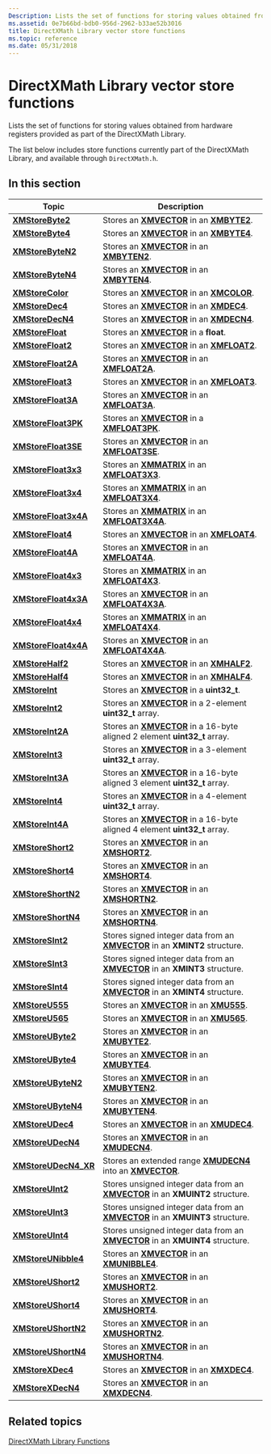 ```yaml
---
Description: Lists the set of functions for storing values obtained from hardware registers provided as part of the DirectXMath Library.
ms.assetid: 0e7b66bd-bdb0-956d-2962-b33ae52b3016
title: DirectXMath Library vector store functions
ms.topic: reference
ms.date: 05/31/2018
---
```


# DirectXMath Library vector store functions

Lists the set of functions for storing values obtained from hardware registers provided as part of the DirectXMath Library.

The list below includes store functions currently part of the DirectXMath Library, and available through `DirectXMath.h`.

## In this section

| Topic | Description |
|-|-|
| [**XMStoreByte2**](https://msdn.microsoft.com/library/Hh404698(v=VS.85).aspx) | Stores an [**XMVECTOR**](xmvector-data-type.md) in an [**XMBYTE2**](/windows/desktop/api/DirectXPackedVector/ns-directxpackedvector-xmbyte2). |
| [**XMStoreByte4**](https://msdn.microsoft.com/library/Ee420224(v=VS.85).aspx) | Stores an [**XMVECTOR**](xmvector-data-type.md) in an [**XMBYTE4**](https://msdn.microsoft.com/library/Ee419276(v=VS.85).aspx). |
| [**XMStoreByteN2**](https://msdn.microsoft.com/library/Hh404699(v=VS.85).aspx) | Stores an [**XMVECTOR**](xmvector-data-type.md) in an [**XMBYTEN2**](/windows/desktop/api/DirectXPackedVector/ns-directxpackedvector-xmbyten2). |
| [**XMStoreByteN4**](https://msdn.microsoft.com/library/Ee420225(v=VS.85).aspx) | Stores an [**XMVECTOR**](xmvector-data-type.md) in an [**XMBYTEN4**](https://msdn.microsoft.com/library/Ee419284(v=VS.85).aspx). |
| [**XMStoreColor**](https://msdn.microsoft.com/library/Ee420226(v=VS.85).aspx) | Stores an [**XMVECTOR**](xmvector-data-type.md) in an [**XMCOLOR**](/windows/desktop/api/DirectXPackedVector/ns-directxpackedvector-xmcolor). |
| [**XMStoreDec4**](https://msdn.microsoft.com/library/Ee420316(v=VS.85).aspx) | Stores an [**XMVECTOR**](xmvector-data-type.md) in an [**XMDEC4**](https://msdn.microsoft.com/library/Ee419431(v=VS.85).aspx). |
| [**XMStoreDecN4**](https://msdn.microsoft.com/library/Ee420317(v=VS.85).aspx) | Stores an [**XMVECTOR**](xmvector-data-type.md) in an [**XMDECN4**](https://msdn.microsoft.com/library/Ee419440(v=VS.85).aspx). |
| [**XMStoreFloat**](https://msdn.microsoft.com/library/Ee420322(v=VS.85).aspx) | Stores an [**XMVECTOR**](xmvector-data-type.md) in a **float**. |
| [**XMStoreFloat2**](https://msdn.microsoft.com/library/Ee420324(v=VS.85).aspx) | Stores an [**XMVECTOR**](xmvector-data-type.md) in an [**XMFLOAT2**](https://msdn.microsoft.com/library/Ee419468(v=VS.85).aspx). |
| [**XMStoreFloat2A**](https://msdn.microsoft.com/library/Ee420325(v=VS.85).aspx) | Stores an [**XMVECTOR**](xmvector-data-type.md) in an [**XMFLOAT2A**](https://msdn.microsoft.com/library/Ee419469(v=VS.85).aspx). |
| [**XMStoreFloat3**](https://msdn.microsoft.com/library/Ee420329(v=VS.85).aspx) | Stores an [**XMVECTOR**](xmvector-data-type.md) in an [**XMFLOAT3**](https://msdn.microsoft.com/library/Ee419475(v=VS.85).aspx). |
| [**XMStoreFloat3A**](https://msdn.microsoft.com/library/Ee420331(v=VS.85).aspx) | Stores an [**XMVECTOR**](xmvector-data-type.md) in an [**XMFLOAT3A**](https://msdn.microsoft.com/library/Ee419476(v=VS.85).aspx). |
| [**XMStoreFloat3PK**](https://msdn.microsoft.com/library/Ee420336(v=VS.85).aspx) | Stores an [**XMVECTOR**](xmvector-data-type.md) in a [**XMFLOAT3PK**](https://msdn.microsoft.com/library/Ee419478(v=VS.85).aspx). |
| [**XMStoreFloat3SE**](https://msdn.microsoft.com/library/Ee420338(v=VS.85).aspx) | Stores an [**XMVECTOR**](xmvector-data-type.md) in an [**XMFLOAT3SE**](https://msdn.microsoft.com/library/Ee419489(v=VS.85).aspx). |
| [**XMStoreFloat3x3**](https://msdn.microsoft.com/library/Ee420340(v=VS.85).aspx) | Stores an [**XMMATRIX**](/windows/win32/api/directxmath/ns-directxmath-xmmatrix) in an [**XMFLOAT3X3**](https://msdn.microsoft.com/library/Ee419511(v=VS.85).aspx). |
| [**XMStoreFloat3x4**](/windows/win32/api/directxmath/nf-directxmath-xmstorefloat3x4) | Stores an [**XMMATRIX**](/windows/win32/api/directxmath/ns-directxmath-xmmatrix) in an [**XMFLOAT3X4**](/windows/win32/api/directxmath/ns-directxmath-xmfloat3x4). |
| [**XMStoreFloat3x4A**](/windows/win32/api/directxmath/nf-directxmath-xmstorefloat3x4a) | Stores an [**XMMATRIX**](/windows/win32/api/directxmath/ns-directxmath-xmmatrix) in an [**XMFLOAT3X4A**](/windows/win32/api/directxmath/ns-directxmath-xmfloat3x4a). |
| [**XMStoreFloat4**](https://msdn.microsoft.com/library/Ee420343(v=VS.85).aspx) | Stores an [**XMVECTOR**](xmvector-data-type.md) in an [**XMFLOAT4**](https://msdn.microsoft.com/library/Ee419608(v=VS.85).aspx). |
| [**XMStoreFloat4A**](https://msdn.microsoft.com/library/Ee420344(v=VS.85).aspx) | Stores an [**XMVECTOR**](xmvector-data-type.md) in an [**XMFLOAT4A**](https://msdn.microsoft.com/library/Ee419609(v=VS.85).aspx). |
| [**XMStoreFloat4x3**](https://msdn.microsoft.com/library/Ee420347(v=VS.85).aspx) | Stores an [**XMMATRIX**](/windows/win32/api/directxmath/ns-directxmath-xmmatrix) in an [**XMFLOAT4X3**](https://msdn.microsoft.com/library/Ee419611(v=VS.85).aspx). |
| [**XMStoreFloat4x3A**](https://msdn.microsoft.com/library/Ee420348(v=VS.85).aspx) | Stores an [**XMVECTOR**](xmvector-data-type.md) in an [**XMFLOAT4X3A**](https://msdn.microsoft.com/library/Ee419612(v=VS.85).aspx). |
| [**XMStoreFloat4x4**](https://msdn.microsoft.com/library/Ee420350(v=VS.85).aspx) | Stores an [**XMMATRIX**](/windows/win32/api/directxmath/ns-directxmath-xmmatrix) in an [**XMFLOAT4X4**](https://msdn.microsoft.com/library/Ee419621(v=VS.85).aspx). |
| [**XMStoreFloat4x4A**](https://msdn.microsoft.com/library/Ee420351(v=VS.85).aspx) | Stores an [**XMVECTOR**](xmvector-data-type.md) in an [**XMFLOAT4X4A**](https://msdn.microsoft.com/library/Ee419623(v=VS.85).aspx). |
| [**XMStoreHalf2**](https://msdn.microsoft.com/library/Ee420354(v=VS.85).aspx) | Stores an [**XMVECTOR**](xmvector-data-type.md) in an [**XMHALF2**](/windows/desktop/api/DirectXPackedVector/ns-directxpackedvector-xmhalf2). |
| [**XMStoreHalf4**](https://msdn.microsoft.com/library/Ee420355(v=VS.85).aspx) | Stores an [**XMVECTOR**](xmvector-data-type.md) in an [**XMHALF4**](/windows/desktop/api/DirectXPackedVector/ns-directxpackedvector-xmhalf4). |
| [**XMStoreInt**](https://msdn.microsoft.com/library/Hh404700(v=VS.85).aspx) | Stores an [**XMVECTOR**](xmvector-data-type.md) in a **uint32\_t**. |
| [**XMStoreInt2**](https://msdn.microsoft.com/library/Ee420361(v=VS.85).aspx) | Stores an [**XMVECTOR**](xmvector-data-type.md) in a 2-element **uint32\_t** array. |
| [**XMStoreInt2A**](https://msdn.microsoft.com/library/Ee420362(v=VS.85).aspx) | Stores an [**XMVECTOR**](xmvector-data-type.md) in a 16-byte aligned 2 element **uint32\_t** array. |
| [**XMStoreInt3**](https://msdn.microsoft.com/library/Ee420363(v=VS.85).aspx) | Stores an [**XMVECTOR**](xmvector-data-type.md) in a 3-element **uint32\_t** array. |
| [**XMStoreInt3A**](https://msdn.microsoft.com/library/Ee420364(v=VS.85).aspx) | Stores an [**XMVECTOR**](xmvector-data-type.md) in a 16-byte aligned 3 element **uint32\_t** array. |
| [**XMStoreInt4**](https://msdn.microsoft.com/library/Ee420365(v=VS.85).aspx) | Stores an [**XMVECTOR**](xmvector-data-type.md) in a 4-element **uint32\_t** array. |
| [**XMStoreInt4A**](https://msdn.microsoft.com/library/Ee420366(v=VS.85).aspx) | Stores an [**XMVECTOR**](xmvector-data-type.md) in a 16-byte aligned 4 element **uint32\_t** array. |
| [**XMStoreShort2**](https://msdn.microsoft.com/library/Ee420370(v=VS.85).aspx) | Stores an [**XMVECTOR**](xmvector-data-type.md) in an [**XMSHORT2**](/windows/desktop/api/DirectXPackedVector/ns-directxpackedvector-xmshort2). |
| [**XMStoreShort4**](https://msdn.microsoft.com/library/Ee420371(v=VS.85).aspx) | Stores an [**XMVECTOR**](xmvector-data-type.md) in an [**XMSHORT4**](/windows/desktop/api/DirectXPackedVector/ns-directxpackedvector-xmshort4). |
| [**XMStoreShortN2**](https://msdn.microsoft.com/library/Ee420372(v=VS.85).aspx) | Stores an [**XMVECTOR**](xmvector-data-type.md) in an [**XMSHORTN2**](/windows/desktop/api/DirectXPackedVector/ns-directxpackedvector-xmshortn2). |
| [**XMStoreShortN4**](https://msdn.microsoft.com/library/Ee420373(v=VS.85).aspx) | Stores an [**XMVECTOR**](xmvector-data-type.md) in an [**XMSHORTN4**](/windows/desktop/api/DirectXPackedVector/ns-directxpackedvector-xmshortn4). |
| [**XMStoreSInt2**](https://msdn.microsoft.com/library/Hh404701(v=VS.85).aspx) | Stores signed integer data from an [**XMVECTOR**](xmvector-data-type.md) in an **XMINT2** structure. |
| [**XMStoreSInt3**](https://msdn.microsoft.com/library/Hh404702(v=VS.85).aspx) | Stores signed integer data from an [**XMVECTOR**](xmvector-data-type.md) in an **XMINT3** structure. |
| [**XMStoreSInt4**](https://msdn.microsoft.com/library/Hh404703(v=VS.85).aspx) | Stores signed integer data from an [**XMVECTOR**](xmvector-data-type.md) in an **XMINT4** structure. |
| [**XMStoreU555**](https://msdn.microsoft.com/library/Ee420374(v=VS.85).aspx) | Stores an [**XMVECTOR**](xmvector-data-type.md) in an [**XMU555**](https://msdn.microsoft.com/library/Ee420402(v=VS.85).aspx). |
| [**XMStoreU565**](https://msdn.microsoft.com/library/Ee420375(v=VS.85).aspx) | Stores an [**XMVECTOR**](xmvector-data-type.md) in an [**XMU565**](https://msdn.microsoft.com/library/Ee420413(v=VS.85).aspx). |
| [**XMStoreUByte2**](https://msdn.microsoft.com/library/Hh404704(v=VS.85).aspx) | Stores an [**XMVECTOR**](xmvector-data-type.md) in an [**XMUBYTE2**](/windows/desktop/api/DirectXPackedVector/ns-directxpackedvector-xmubyte2). |
| [**XMStoreUByte4**](https://msdn.microsoft.com/library/Ee420376(v=VS.85).aspx) | Stores an [**XMVECTOR**](xmvector-data-type.md) in an [**XMUBYTE4**](https://msdn.microsoft.com/library/Ee420424(v=VS.85).aspx). |
| [**XMStoreUByteN2**](https://msdn.microsoft.com/library/Hh404705(v=VS.85).aspx) | Stores an [**XMVECTOR**](xmvector-data-type.md) in an [**XMUBYTEN2**](/windows/desktop/api/DirectXPackedVector/ns-directxpackedvector-xmubyten2). |
| [**XMStoreUByteN4**](https://msdn.microsoft.com/library/Ee420377(v=VS.85).aspx) | Stores an [**XMVECTOR**](xmvector-data-type.md) in an [**XMUBYTEN4**](https://msdn.microsoft.com/library/Ee420492(v=VS.85).aspx). |
| [**XMStoreUDec4**](https://msdn.microsoft.com/library/Ee420378(v=VS.85).aspx) | Stores an [**XMVECTOR**](xmvector-data-type.md) in an [**XMUDEC4**](https://msdn.microsoft.com/library/Ee420508(v=VS.85).aspx). |
| [**XMStoreUDecN4**](https://msdn.microsoft.com/library/Ee420379(v=VS.85).aspx) | Stores an [**XMVECTOR**](xmvector-data-type.md) in an [**XMUDECN4**](https://msdn.microsoft.com/library/Ee420527(v=VS.85).aspx). |
| [**XMStoreUDecN4\_XR**](https://msdn.microsoft.com/library/Dn322046(v=VS.85).aspx) | Stores an extended range [**XMUDECN4**](https://msdn.microsoft.com/library/Ee420527(v=VS.85).aspx) into an [**XMVECTOR**](xmvector-data-type.md). |
| [**XMStoreUInt2**](https://msdn.microsoft.com/library/Hh404706(v=VS.85).aspx) | Stores unsigned integer data from an [**XMVECTOR**](xmvector-data-type.md) in an **XMUINT2** structure. |
| [**XMStoreUInt3**](https://msdn.microsoft.com/library/Hh404707(v=VS.85).aspx) | Stores unsigned integer data from an [**XMVECTOR**](xmvector-data-type.md) in an **XMUINT3** structure. |
| [**XMStoreUInt4**](https://msdn.microsoft.com/library/Hh404708(v=VS.85).aspx) | Stores unsigned integer data from an [**XMVECTOR**](xmvector-data-type.md) in an **XMUINT4** structure. |
| [**XMStoreUNibble4**](https://msdn.microsoft.com/library/Ee420386(v=VS.85).aspx) | Stores an [**XMVECTOR**](xmvector-data-type.md) in an [**XMUNIBBLE4**](https://msdn.microsoft.com/library/Ee420614(v=VS.85).aspx). |
| [**XMStoreUShort2**](https://msdn.microsoft.com/library/Ee420387(v=VS.85).aspx) | Stores an [**XMVECTOR**](xmvector-data-type.md) in an [**XMUSHORT2**](/windows/desktop/api/DirectXPackedVector/ns-directxpackedvector-xmushort2). |
| [**XMStoreUShort4**](https://msdn.microsoft.com/library/Ee420388(v=VS.85).aspx) | Stores an [**XMVECTOR**](xmvector-data-type.md) in an [**XMUSHORT4**](/windows/desktop/api/DirectXPackedVector/ns-directxpackedvector-xmushort4). |
| [**XMStoreUShortN2**](https://msdn.microsoft.com/library/Ee420389(v=VS.85).aspx) | Stores an [**XMVECTOR**](xmvector-data-type.md) in an [**XMUSHORTN2**](/windows/desktop/api/DirectXPackedVector/ns-directxpackedvector-xmushortn2). |
| [**XMStoreUShortN4**](https://msdn.microsoft.com/library/Ee420390(v=VS.85).aspx) | Stores an [**XMVECTOR**](xmvector-data-type.md) in an [**XMUSHORTN4**](/windows/desktop/api/DirectXPackedVector/ns-directxpackedvector-xmushortn4). |
| [**XMStoreXDec4**](https://msdn.microsoft.com/library/Ee420398(v=VS.85).aspx) | Stores an [**XMVECTOR**](xmvector-data-type.md) in an [**XMXDEC4**](https://msdn.microsoft.com/library/Ee421399(v=VS.85).aspx). |
| [**XMStoreXDecN4**](https://msdn.microsoft.com/library/Ee420399(v=VS.85).aspx) | Stores an [**XMVECTOR**](xmvector-data-type.md) in an [**XMXDECN4**](https://msdn.microsoft.com/library/Ee421408(v=VS.85).aspx). |

## Related topics
[DirectXMath Library Functions](ovw-xnamath-reference-functions.md)